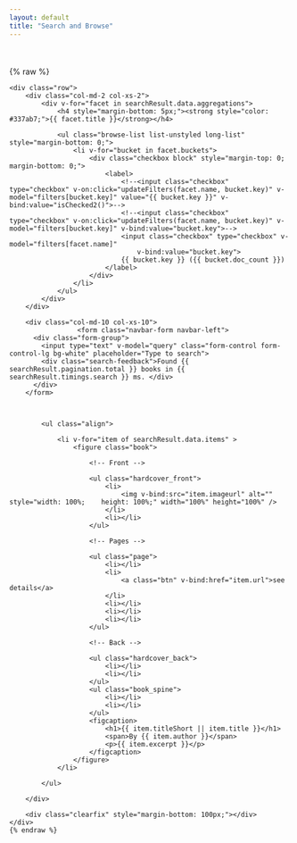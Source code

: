 ```yaml
---
layout: default
title: "Search and Browse"
---
```


<div class="container-fluid" style="margin-top: 50px;">
{% raw %}
   
    <div class="row">
        <div class="col-md-2 col-xs-2">
            <div v-for="facet in searchResult.data.aggregations">
                <h4 style="margin-bottom: 5px;"><strong style="color: #337ab7;">{{ facet.title }}</strong></h4>

                <ul class="browse-list list-unstyled long-list" style="margin-bottom: 0;">
                    <li v-for="bucket in facet.buckets">
                        <div class="checkbox block" style="margin-top: 0; margin-bottom: 0;">
                            <label>
                                <!--<input class="checkbox" type="checkbox" v-on:click="updateFilters(facet.name, bucket.key)" v-model="filters[bucket.key]" value="{{ bucket.key }}" v-bind:value="isChecked2()">-->
                                <!--<input class="checkbox" type="checkbox" v-on:click="updateFilters(facet.name, bucket.key)" v-model="filters[bucket.key]" v-bind:value="bucket.key">-->
                                <input class="checkbox" type="checkbox" v-model="filters[facet.name]"
                                    v-bind:value="bucket.key">
                                {{ bucket.key }} ({{ bucket.doc_count }})
                            </label>
                        </div>
                    </li>
                </ul>
            </div>
        </div>

        <div class="col-md-10 col-xs-10">
                     <form class="navbar-form navbar-left">
          <div class="form-group">
            <input type="text" v-model="query" class="form-control form-control-lg bg-white" placeholder="Type to search">
            <div class="search-feedback">Found {{ searchResult.pagination.total }} books in {{ searchResult.timings.search }} ms. </div>
          </div>
        </form>

         
        
            <ul class="align">
            
                <li v-for="item of searchResult.data.items" >
                    <figure class="book">

                        <!-- Front -->

                        <ul class="hardcover_front">
                            <li>
                                <img v-bind:src="item.imageurl" alt="" style="width: 100%;    height: 100%;" width="100%" height="100%" />
                            </li>
                            <li></li>
                        </ul>

                        <!-- Pages -->

                        <ul class="page">
                            <li></li>
                            <li>
                                <a class="btn" v-bind:href="item.url">see details</a>
                            </li>
                            <li></li>
                            <li></li>
                            <li></li>
                        </ul>

                        <!-- Back -->

                        <ul class="hardcover_back">
                            <li></li>
                            <li></li>
                        </ul>
                        <ul class="book_spine">
                            <li></li>
                            <li></li>
                        </ul>
                        <figcaption>
                            <h1>{{ item.titleShort || item.title }}</h1>
                            <span>By {{ item.author }}</span>
                            <p>{{ item.excerpt }}</p>
                        </figcaption>
                    </figure>
                </li>

            </ul>
           
        </div>

        <div class="clearfix" style="margin-bottom: 100px;"></div>
    </div>
    {% endraw %}
</div>